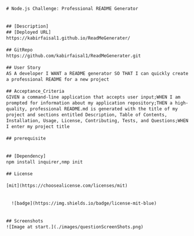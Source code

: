 
    # Node.js Challenge: Professional README Generator
    

    ## [Description]
    ## [Deployed URL]
    https://kabirfaisal1.github.io/ReadMeGenerater/

    ## GitRepo
    https://github.com/kabirfaisal1/ReadMeGenerater.git

    ## User Story
    AS A developer I WANT a README generator SO THAT I can quickly create a professional README for a new project

    ## Acceptance_Criteria
    GIVEN a command-line application that accepts user input;WHEN I am prompted for information about my application repository;THEN a high-quality, professional README.md is generated with the title of my project and sections entitled Description, Table of Contents, Installation, Usage, License, Contributing, Tests, and Questions;WHEN I enter my project title

    ## prerequisite
    

    ## [Dependency]
    npm install inquirer,nmp init
 
    ## License 
    
    [mit](https://choosealicense.com/licenses/mit)
      
    
      ![badge](https://img.shields.io/badge/license-mit-blue)
        

    ## Screenshots 
    ![Image at start.](./images/questionScreenShots.png)
  
    
  